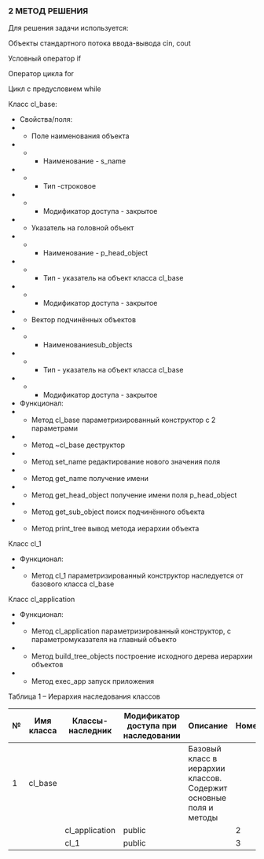 ### 2 МЕТОД РЕШЕНИЯ
Для решения задачи используется:

Объекты стандартного потока ввода-вывода cin, cout

Условный оператор if

Оператор цикла for

Цикл с предусловием while

Класс cl_base:
- Свойства/поля:
- - Поле наименования объекта
- - - Наименование - s_name
- - - Тип -строковое
- - - Модификатор доступа - закрытое
- - Указатель на головной объект
- - - Наименование - p_head_object
- - - Тип - указатель на объект класса cl_base
- - - Модификатор доступа - закрытое
- - Вектор подчинённых объектов
- - - Наименованиеsub_objects
- - - Тип - указатель на объект класса cl_base
- - - Модификатор доступа - закрытое
- Функционал:
- - Метод cl_base параметризированный конструктор с 2 параметрами
- - Метод ~cl_base деструктор
- - Метод set_name редактирование нового значения поля
- - Метод get_name получение имени
- - Метод get_head_object получение имени поля p_head_object
- - Метод get_sub_object поиск подчинённого объекта
- - Метод print_tree вывод метода иерархии объекта


Класс cl_1
- Функционал:
- - Метод cl_1 параметризированный конструктор наследуется от базового класса cl_base

Класс cl_application
- Функционал:
- - Метод cl_application параметризированный конструктор, с параметромуказателя на главный объектo
- - Метод build_tree_objects построение исходного дерева иерархии объектов
- - Метод exec_app запуск приложения

Таблица 1 – Иерархия наследования классов

| №  | Имя класса  | Классы-наследник | Модификатор доступа при наследовании | Описание | Номер | Комментарий
| --- | --------- | ---------------- | ----------------------------------- | ------ | ---------- | ------- |
| 1 | cl_base |                       |                                      | Базовый класс в иерархии классов. Содержит основные поля и методы
|      |         | cl_application | public                               |              |   2   | 
|      |         | cl_1 | public                               |              |   3   | 
